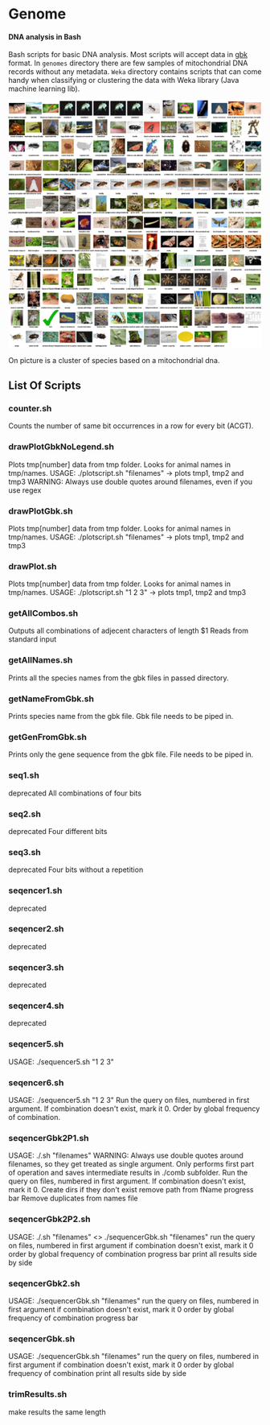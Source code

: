 Genome
======

#### DNA analysis in Bash

Bash scripts for basic DNA analysis. Most scripts will accept data in [gbk](http://www.nmpdr.org/FIG/wiki/view.cgi/FIG/GBK) format. In `genomes` directory there are few samples of mitochondrial DNA records without any metadata.  `Weka` directory contains scripts that can come handy when classifying or clustering the data with Weka library (Java machine learning lib).

![screenshot](doc/screenshot.jpg)

On picture is a cluster of species based on a mitochondrial dna.


List Of Scripts
---------------

### counter.sh
Counts the number of same bit occurrences in a row for every bit (ACGT).

### drawPlotGbkNoLegend.sh
Plots tmp[number] data from tmp folder. Looks for animal names in tmp/names.
USAGE: ./plotscript.sh "filenames" -> plots tmp1, tmp2 and tmp3
WARNING: Always use double quotes around filenames, even if you use regex

### drawPlotGbk.sh
Plots tmp[number] data from tmp folder. Looks for animal names in tmp/names.
USAGE: ./plotscript.sh "filenames" -> plots tmp1, tmp2 and tmp3

### drawPlot.sh
Plots tmp[number] data from tmp folder. Looks for animal names in tmp/names.
USAGE: ./plotscript.sh "1 2 3" -> plots tmp1, tmp2 and tmp3

### getAllCombos.sh
Outputs all combinations of adjecent characters of length $1
Reads from standard input

### getAllNames.sh
Prints all the species names from the gbk files in passed directory.

### getNameFromGbk.sh
Prints species name from the gbk file. Gbk file needs to be piped in.

### getGenFromGbk.sh
Prints only the gene sequence from the gbk file. File needs to be piped in.

### seq1.sh
deprecated
All combinations of four bits

### seq2.sh
deprecated
Four different bits

### seq3.sh
deprecated
Four bits without a repetition

### seqencer1.sh
deprecated

### seqencer2.sh
deprecated

### seqencer3.sh
deprecated

### seqencer4.sh
deprecated

### seqencer5.sh
USAGE: ./sequencer5.sh "1 2 3"

### seqencer6.sh
USAGE: ./sequencer5.sh "1 2 3" <no-of-chars-in-combinations> <optional-sed-query>
Run the query on files, numbered in first argument.
If combination doesn't exist, mark it 0.
Order by global frequency of combination.

### seqencerGbk2P1.sh
USAGE: ./<script-name>.sh "filenames" <no-of-chars-in-combinations> <results-folder>
WARNING: Always use double quotes around filenames, so they get
treated as single argument.
Only performs first part of operation and saves intermediate results
in ./comb<number-of-chars-in-comb> subfolder.
Run the query on files, numbered in first argument.
If combination doesn't exist, mark it 0.
Create dirs if they don't exist
	remove path from fName
	progress bar
 Remove duplicates from names file

### seqencerGbk2P2.sh
USAGE: ./<scriptname>.sh "filenames" <>
./sequencerGbk.sh "filenames" <no-of-chars-in-combinations> <optional-sed-query>
run the query on files, numbered in first argument
if combination doesn't exist, mark it 0
order by global frequency of combination
	progress bar
print all results side by side

### seqencerGbk2.sh
USAGE: ./sequencerGbk.sh "filenames" <no-of-chars-in-combinations> <optional-sed-query>
run the query on files, numbered in first argument
if combination doesn't exist, mark it 0
order by global frequency of combination
	progress bar

### seqencerGbk.sh
USAGE: ./sequencerGbk.sh "filenames" <no-of-chars-in-combinations> <optional-sed-query>
run the query on files, numbered in first argument
if combination doesn't exist, mark it 0
order by global frequency of combination
print all results side by side

### trimResults.sh
make results the same length

